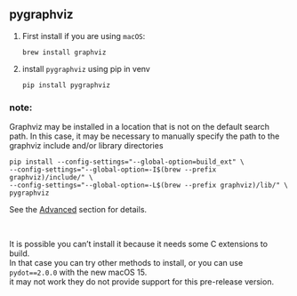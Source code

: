 ## pygraphviz

1. First install if you are using `macOS`:
    ```
    brew install graphviz
    ```
2. install `pygraphviz` using pip in venv
    ```
    pip install pygraphviz
    ```

### note:

Graphviz may be installed in a location that is not on the default search path.
In this case, it may be necessary to manually specify the path to the
graphviz include and/or library directories

```
pip install --config-settings="--global-option=build_ext" \
--config-settings="--global-option=-I$(brew --prefix graphviz)/include/" \
--config-settings="--global-option=-L$(brew --prefix graphviz)/lib/" \
pygraphviz
``` 

See the [Advanced](https://pygraphviz.github.io/documentation/stable/install.html#advanced) section for details.

<br />

It is possible you can’t install it because it needs some C extensions to build.<br />
In that case you can try other methods to install, or you can use `pydot==2.0.0`
with the new macOS 15.<br /> it may not work
they do not provide support for this pre-release version.
